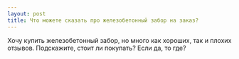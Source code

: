 ```yaml
---
layout: post 
title: Что можете сказать про железобетонный забор на заказ? 
--- 
```

Хочу купить железобетонный забор, но много как хороших, так и плохих отзывов. Подскажите, стоит ли покупать? Если да, то где?